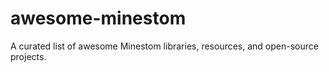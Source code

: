 # awesome-minestom
A curated list of awesome Minestom libraries, resources, and open-source projects.
